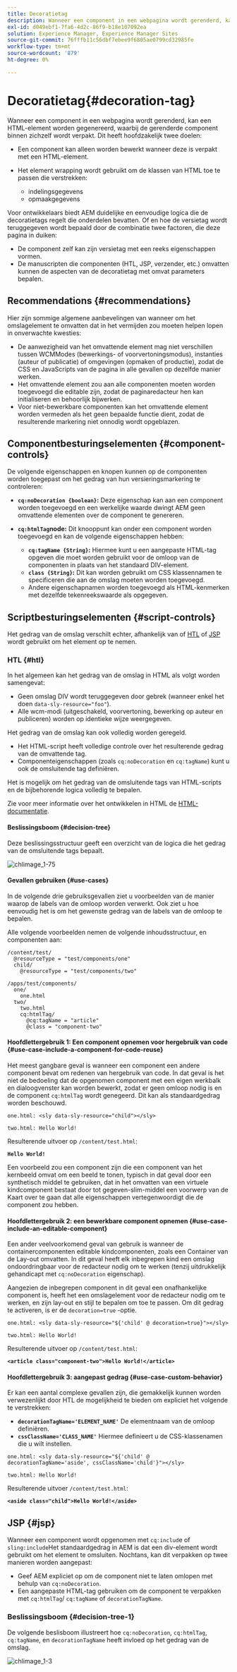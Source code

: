 ```yaml
---
title: Decoratietag
description: Wanneer een component in een webpagina wordt gerenderd, kan een HTML-element worden gegenereerd, waarbij de gerenderde component binnen zichzelf wordt verpakt. Voor ontwikkelaars biedt AEM duidelijke en eenvoudige logica die de decoratietags regelt die onderdelen bevatten.
exl-id: d049ebf1-7fa6-4d2c-86f9-b18e107092ea
solution: Experience Manager, Experience Manager Sites
source-git-commit: 76fffb11c56dbf7ebee9f6805ae0799cd32985fe
workflow-type: tm+mt
source-wordcount: '879'
ht-degree: 0%

---
```


# Decoratietag{#decoration-tag}

Wanneer een component in een webpagina wordt gerenderd, kan een HTML-element worden gegenereerd, waarbij de gerenderde component binnen zichzelf wordt verpakt. Dit heeft hoofdzakelijk twee doelen:

* Een component kan alleen worden bewerkt wanneer deze is verpakt met een HTML-element.
* Het element wrapping wordt gebruikt om de klassen van HTML toe te passen die verstrekken:

   * indelingsgegevens
   * opmaakgegevens

Voor ontwikkelaars biedt AEM duidelijke en eenvoudige logica die de decoratietags regelt die onderdelen bevatten. Of en hoe de versietag wordt teruggegeven wordt bepaald door de combinatie twee factoren, die deze pagina in duiken:

* De component zelf kan zijn versietag met een reeks eigenschappen vormen.
* De manuscripten die componenten (HTL, JSP, verzender, etc.) omvatten kunnen de aspecten van de decoratietag met omvat parameters bepalen.

## Recommendations {#recommendations}

Hier zijn sommige algemene aanbevelingen van wanneer om het omslagelement te omvatten dat in het vermijden zou moeten helpen lopen in onverwachte kwesties:

* De aanwezigheid van het omvattende element mag niet verschillen tussen WCMModes (bewerkings- of voorvertoningsmodus), instanties (auteur of publicatie) of omgevingen (opmaken of productie), zodat de CSS en JavaScripts van de pagina in alle gevallen op dezelfde manier werken.
* Het omvattende element zou aan alle componenten moeten worden toegevoegd die editable zijn, zodat de paginaredacteur hen kan initialiseren en behoorlijk bijwerken.
* Voor niet-bewerkbare componenten kan het omvattende element worden vermeden als het geen bepaalde functie dient, zodat de resulterende markering niet onnodig wordt opgeblazen.

## Componentbesturingselementen {#component-controls}

De volgende eigenschappen en knopen kunnen op de componenten worden toegepast om het gedrag van hun versieringsmarkering te controleren:

* **`cq:noDecoration {boolean}`:** Deze eigenschap kan aan een component worden toegevoegd en een werkelijke waarde dwingt AEM geen omvattende elementen over de component te genereren.

* **`cq:htmlTag`node:** Dit knooppunt kan onder een component worden toegevoegd en kan de volgende eigenschappen hebben:

   * **`cq:tagName {String}`:** Hiermee kunt u een aangepaste HTML-tag opgeven die moet worden gebruikt voor de omloop van de componenten in plaats van het standaard DIV-element.
   * **`class {String}`:** Dit kan worden gebruikt om CSS klassennamen te specificeren die aan de omslag moeten worden toegevoegd.
   * Andere eigenschapnamen worden toegevoegd als HTML-kenmerken met dezelfde tekenreekswaarde als opgegeven.

## Scriptbesturingselementen {#script-controls}

Het gedrag van de omslag verschilt echter, afhankelijk van of [HTL](/help/sites-developing/decoration-tag.md#htl) of [JSP](/help/sites-developing/decoration-tag.md#jsp) wordt gebruikt om het element op te nemen.

### HTL {#htl}

In het algemeen kan het gedrag van de omslag in HTML als volgt worden samengevat:

* Geen omslag DIV wordt teruggegeven door gebrek (wanneer enkel het doen `data-sly-resource="foo"`).
* Alle wcm-modi (uitgeschakeld, voorvertoning, bewerking op auteur en publiceren) worden op identieke wijze weergegeven.

Het gedrag van de omslag kan ook volledig worden geregeld.

* Het HTML-script heeft volledige controle over het resulterende gedrag van de omvattende tag.
* Componenteigenschappen (zoals `cq:noDecoration` en `cq:tagName`) kunt u ook de omsluitende tag definiëren.

Het is mogelijk om het gedrag van de omsluitende tags van HTML-scripts en de bijbehorende logica volledig te bepalen.

Zie voor meer informatie over het ontwikkelen in HTML de [HTML-documentatie](https://experienceleague.adobe.com/docs/experience-manager-htl/content/overview.html).

#### Beslissingsboom {#decision-tree}

Deze beslissingsstructuur geeft een overzicht van de logica die het gedrag van de omsluitende tags bepaalt.

![chlimage_1-75](assets/chlimage_1-75a.png)

#### Gevallen gebruiken {#use-cases}

In de volgende drie gebruiksgevallen ziet u voorbeelden van de manier waarop de labels van de omloop worden verwerkt. Ook ziet u hoe eenvoudig het is om het gewenste gedrag van de labels van de omloop te bepalen.

Alle volgende voorbeelden nemen de volgende inhoudsstructuur, en componenten aan:

```
/content/test/
  @resourceType = "test/components/one"
  child/
    @resourceType = "test/components/two"
```

```
/apps/test/components/
  one/
    one.html
  two/
    two.html
    cq:htmlTag/
      @cq:tagName = "article"
      @class = "component-two"
```

#### Hoofdlettergebruik 1: Een component opnemen voor hergebruik van code {#use-case-include-a-component-for-code-reuse}

Het meest gangbare geval is wanneer een component een andere component bevat om redenen van hergebruik van code. In dat geval is het niet de bedoeling dat de opgenomen component met een eigen werkbalk en dialoogvenster kan worden bewerkt, zodat er geen omloop nodig is en de component `cq:htmlTag` wordt genegeerd. Dit kan als standaardgedrag worden beschouwd.

`one.html: <sly data-sly-resource="child"></sly>`

`two.html: Hello World!`

Resulterende uitvoer op `/content/test.html`:

**`Hello World!`**

Een voorbeeld zou een component zijn die een component van het kernbeeld omvat om een beeld te tonen, typisch in dat geval door een synthetisch middel te gebruiken, dat in het omvatten van een virtuele kindcomponent bestaat door tot gegeven-slim-middel een voorwerp van de Kaart over te gaan dat alle eigenschappen vertegenwoordigt die de component zou hebben.

#### Hoofdlettergebruik 2: een bewerkbare component opnemen {#use-case-include-an-editable-component}

Een ander veelvoorkomend geval van gebruik is wanneer de containercomponenten editable kindcomponenten, zoals een Container van de Lay-out omvatten. In dit geval heeft elk inbegrepen kind een omslag ondoordringbaar voor de redacteur nodig om te werken (tenzij uitdrukkelijk gehandicapt met `cq:noDecoration` eigenschap).

Aangezien de inbegrepen component in dit geval een onafhankelijke component is, heeft het een omslagelement voor de redacteur nodig om te werken, en zijn lay-out en stijl te bepalen om toe te passen. Om dit gedrag te activeren, is er de `decoration=true` -optie.

`one.html: <sly data-sly-resource="${'child' @ decoration=true}"></sly>`

`two.html: Hello World!`

Resulterende uitvoer op `/content/test.html`:

**`<article class="component-two">Hello World!</article>`**

#### Hoofdlettergebruik 3: aangepast gedrag {#use-case-custom-behavior}

Er kan een aantal complexe gevallen zijn, die gemakkelijk kunnen worden verwezenlijkt door HTL de mogelijkheid te bieden om expliciet het volgende te verstrekken:

* **`decorationTagName='ELEMENT_NAME'`** De elementnaam van de omloop definiëren.
* **`cssClassName='CLASS_NAME'`** Hiermee definieert u de CSS-klassenamen die u wilt instellen.

`one.html: <sly data-sly-resource="${'child' @ decorationTagName='aside', cssClassName='child'}"></sly>`

`two.html: Hello World!`

Resulterende uitvoer `/content/test.html`:

**`<aside class="child">Hello World!</aside>`**

## JSP {#jsp}

Wanneer een component wordt opgenomen met `cq:includ`e of `sling:include`Het standaardgedrag in AEM is dat een div-element wordt gebruikt om het element te omsluiten. Nochtans, kan dit verpakken op twee manieren worden aangepast:

* Geef AEM expliciet op om de component niet te laten omlopen met behulp van `cq:noDecoration`.
* Een aangepaste HTML-tag gebruiken om de component te verpakken met `cq:htmlTag`/ `cq:tagName` of `decorationTagName`.

### Beslissingsboom {#decision-tree-1}

De volgende beslisboom illustreert hoe `cq:noDecoration`, `cq:htmlTag`, `cq:tagName`, en `decorationTagName` heeft invloed op het gedrag van de omslag.

![chlimage_1-3](assets/chlimage_1-3a.jpeg)
